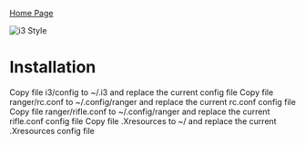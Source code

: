 [Home Page](https://oliverheib.github.io)

![i3 Style](/i3Configs/i3Configworkspase.png)

# Installation
Copy file i3/config to ~/.i3 and replace the current config file
Copy file ranger/rc.conf to ~/.config/ranger and replace the current rc.conf config file
Copy file ranger/rifle.conf to ~/.config/ranger and replace the current rifle.conf config file
Copy file .Xresources to ~/ and replace the current .Xresources config file
